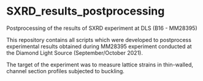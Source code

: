 # SXRD_results_postprocessing
Postprocessing of the results of SXRD experiment at DLS (B16 - MM28395)

This repository contains all scripts which were developed to postprocess experimental results obtained during MM28395 experiment conducted at the Diamond Light Source (September/October 2021). 

The target of the experiment was to measure lattice strains in thin-walled, channel section profiles subjected to buckling. 
